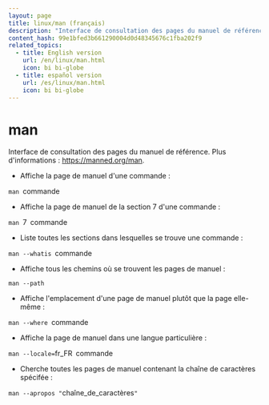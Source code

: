 ```yaml
---
layout: page
title: linux/man (français)
description: "Interface de consultation des pages du manuel de référence."
content_hash: 99e1bfed3b661290004d0d48345676c1fba202f9
related_topics:
  - title: English version
    url: /en/linux/man.html
    icon: bi bi-globe
  - title: español version
    url: /es/linux/man.html
    icon: bi bi-globe
---
```

# man

Interface de consultation des pages du manuel de référence.
Plus d'informations : <https://manned.org/man>.

- Affiche la page de manuel d'une commande :

`man `<span class="tldr-var badge badge-pill bg-dark-lm bg-white-dm text-white-lm text-dark-dm font-weight-bold">commande</span>

- Affiche la page de manuel de la section 7 d'une commande :

`man `<span class="tldr-var badge badge-pill bg-dark-lm bg-white-dm text-white-lm text-dark-dm font-weight-bold">7</span>` `<span class="tldr-var badge badge-pill bg-dark-lm bg-white-dm text-white-lm text-dark-dm font-weight-bold">commande</span>

- Liste toutes les sections dans lesquelles se trouve une commande :

`man --whatis `<span class="tldr-var badge badge-pill bg-dark-lm bg-white-dm text-white-lm text-dark-dm font-weight-bold">commande</span>

- Affiche tous les chemins où se trouvent les pages de manuel :

`man --path`

- Affiche l'emplacement d'une page de manuel plutôt que la page elle-même :

`man --where `<span class="tldr-var badge badge-pill bg-dark-lm bg-white-dm text-white-lm text-dark-dm font-weight-bold">commande</span>

- Affiche la page de manuel dans une langue particulière :

`man --locale=`<span class="tldr-var badge badge-pill bg-dark-lm bg-white-dm text-white-lm text-dark-dm font-weight-bold">fr_FR</span>` `<span class="tldr-var badge badge-pill bg-dark-lm bg-white-dm text-white-lm text-dark-dm font-weight-bold">commande</span>

- Cherche toutes les pages de manuel contenant la chaîne de caractères spécifée :

`man --apropos "`<span class="tldr-var badge badge-pill bg-dark-lm bg-white-dm text-white-lm text-dark-dm font-weight-bold">chaîne_de_caractères</span>`"`
